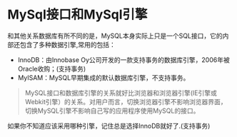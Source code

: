 # MySql接口和MySql引擎

和其他关系数据库有所不同的是，MySQL本身实际上只是一个SQL接口，它的内部还包含了多种数据引擎,常用的包括：

* InnoDB：由Innobase Oy公司开发的一款支持事务的数据库引擎，2006年被Oracle收购；(支持事务)
* MyISAM：MySQL早期集成的默认数据库引擎，不支持事务。

>MySQL接口和数据库引擎的关系就好比浏览器和浏览器引擎(IE引擎或Webkit引擎）的关系。对用户而言，切换浏览器引擎不影响浏览器界面，切换MySQL引擎不影响自己写的应用程序使用MySQL的接口。

如果你不知道应该采用哪种引擎，记住总是选择InnoDB就好了.(支持事务)
